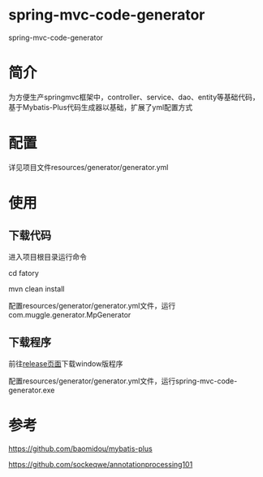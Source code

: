 # spring-mvc-code-generator
spring-mvc-code-generator

# 简介
为方便生产springmvc框架中，controller、service、dao、entity等基础代码，基于Mybatis-Plus代码生成器以基础，扩展了yml配置方式

# 配置
详见项目文件resources/generator/generator.yml

# 使用
## 下载代码
进入项目根目录运行命令

cd fatory

mvn clean install

配置resources/generator/generator.yml文件，运行com.muggle.generator.MpGenerator

## 下载程序

前往[release页面](https://github.com/shenhb/spring-mvc-code-generator/releases/tag/1.0.0)下载window版程序

配置resources/generator/generator.yml文件，运行spring-mvc-code-generator.exe


# 参考

https://github.com/baomidou/mybatis-plus

https://github.com/sockeqwe/annotationprocessing101

